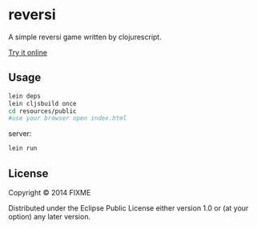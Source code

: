 # reversi

A simple reversi game written by clojurescript.

[Try it online](https://xuhaojun.github.io/reversi/)

## Usage
```sh
lein deps
lein cljsbuild once
cd resources/public
#use your browser open index.html
```
server:
``` sh
lein run
```

## License

Copyright © 2014 FIXME

Distributed under the Eclipse Public License either version 1.0 or (at
your option) any later version.
